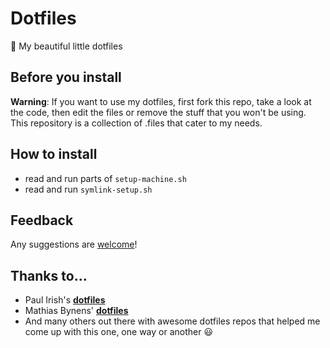 # Dotfiles

🎁 My beautiful little dotfiles

## Before you install
**Warning**: If you want to use my dotfiles, first fork this repo, take a look at the code, then edit the files or remove the stuff that you won't be using. This repository is a collection of .files that cater to my needs.

## How to install
- read and run parts of ```setup-machine.sh```
- read and run ```symlink-setup.sh```

## Feedback
Any suggestions are [welcome](https://github.com/edson-junior/dotfiles/issues)!

## Thanks to...
- Paul Irish's **[dotfiles](https://github.com/paulirish/dotfiles)**
- Mathias Bynens' **[dotfiles](https://github.com/mathiasbynens/dotfiles)**
- And many others out there with awesome dotfiles repos that 
helped me come up with this one, one way or another 😃
